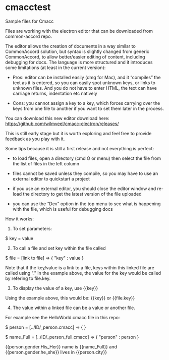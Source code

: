 # cmacctest

Sample files for Cmacc

Files are working with the electron editor that can be downloaded from common-accord repo.

The editor allows the creation of documents in a way similar to CommonAccord solution, but syntax is slightly changed from generic CommonAccord, to allow better/easier editing of content, including debugging for docs. The language is more structured and it introduces some limitations (at least in the current version):

* Pros: editor can be installed easily (dmg for Mac), and it “compiles” the text as it is entered, so you can easily spot unknown keys, or links to unknown files. And you do not have to enter HTML, the text can have carriage returns, indentation etc natively
 
* Cons: you cannot assign a key to a key, which forces carrying over the keys from one file to another if you want to set them later in the process.
 
You can download this new editor download here: https://github.com/wilmveel/cmacc-electron/releases/ 

This is still early stage but it is worth exploring and feel free to provide feedback as you play with it.

Some tips because it is still a first release and not everything is perfect:

- to load files, open a directory (cmd O or menu) then select the file from the list of files in the left column

- files cannot be saved unless they compile, so you may have to use an external editor to quickstart a project

- if you use an external editor, you should close the editor window and re-load the directory to get the latest version of the file uploaded

- you can use the “Dev” option in the top menu to see what is happening with the file, which is useful for debugging docs


How it works:

1. To set parameters:

$ key = value

2. To call a file and set key within the file called

$ file = [link to file] => {
 "key" : value
}

Note that if the key/value is a link to a file, keys within this linked file are called using "."
In the example above, the value for the key would be called by refering to file.key.

3. To display the value of a key, use {{key}}

Using the example above, this would be:
{{key}} or {{file.key}}


4. The value within a linked file can be a value or another file.

For example see the HelloWorld.cmacc file in this repo:

$ person = [../ID/_person.cmacc] => {
}

$ name_Full = [../ID/_person_full.cmacc] => {
	"person" : person
}

{{person.gender.His_Her}} name is {{name_Full}} and {{person.gender.he_she}} lives in {{person.city}}
